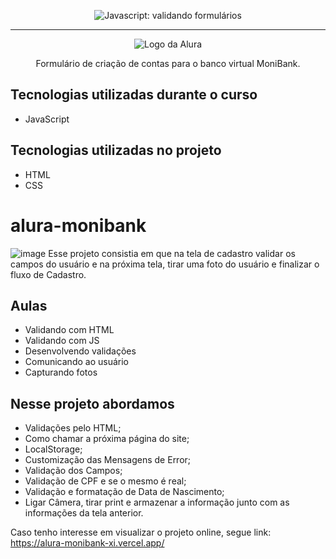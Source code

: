 <p align="center"> <img src="https://imgur.com/mIBmcEL.png" alt="Javascript: validando formulários"> </p>

<hr>

<p align="center"> <img src="https://github.com/MonicaHillman/aluraplay-requisicoes/blob/main/img/logo.png" alt="Logo da Alura"> </p>
<p align="center">Formulário de criação de contas para o banco virtual MoniBank.</p>

## Tecnologias utilizadas durante o curso
* JavaScript

## Tecnologias utilizadas no projeto
* HTML
* CSS
# alura-monibank


![image](https://github.com/DiogoSaimon/alura-monibank/assets/86212446/a53fcc14-ed58-4094-9a31-bfbfa8c9f889)
Esse projeto consistia em que na tela de cadastro validar os campos do usuário e na próxima tela, tirar uma foto do usuário e finalizar o fluxo de Cadastro.

## Aulas
- Validando com HTML
- Validando com JS
- Desenvolvendo validações
- Comunicando ao usuário
- Capturando fotos

## Nesse projeto abordamos
- Validações pelo HTML;
- Como chamar a próxima página do site;
- LocalStorage;
- Customização das Mensagens de Error;
- Validação dos Campos;
- Validação de CPF e se o mesmo é real;
- Validação e formatação de Data de Nascimento;
- Ligar Câmera, tirar print e armazenar a informação junto com as informações da tela anterior.

Caso tenho interesse em visualizar o projeto online, segue link: https://alura-monibank-xi.vercel.app/
